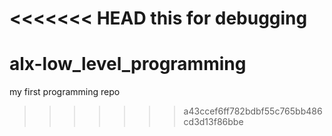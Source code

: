 <<<<<<< HEAD
this for debugging
=======
# alx-low_level_programming
my first programming repo
>>>>>>> a43ccef6ff782bdbf55c765bb486cd3d13f86bbe
